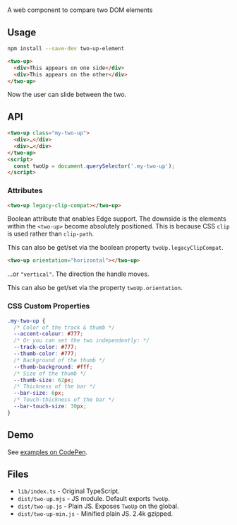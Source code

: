# <two-up>

A web component to compare two DOM elements

## Usage

```sh
npm install --save-dev two-up-element
```

```html
<two-up>
  <div>This appears on one side</div>
  <div>This appears on the other</div>
</two-up>
```

Now the user can slide between the two.

## API

```html
<two-up class="my-two-up">
  <div>…</div>
  <div>…</div>
</two-up>
<script>
  const twoUp = document.querySelector('.my-two-up');
</script>
```

### Attributes

```html
<two-up legacy-clip-compat></two-up>
```

Boolean attribute that enables Edge support. The downside is the elements within the `<two-up>` become absolutely positioned. This is because CSS `clip` is used rather than `clip-path`.

This can also be get/set via the boolean property `twoUp.legacyClipCompat`.

```html
<two-up orientation="horizontal"></two-up>
```

…or `"vertical"`. The direction the handle moves.

This can also be get/set via the property `twoUp.orientation`.

### CSS Custom Properties

```css
.my-two-up {
  /* Color of the track & thumb */
  --accent-colour: #777;
  /* Or you can set the two independently: */
  --track-color: #777;
  --thumb-color: #777;
  /* Background of the thumb */
  --thumb-background: #fff;
  /* Size of the thumb */
  --thumb-size: 62px;
  /* Thickness of the bar */
  --bar-size: 6px;
  /* Touch-thickness of the bar */
  --bar-touch-size: 30px;
}
```

## Demo

See [examples on CodePen](https://codepen.io/developit/pen/qBdbNLK).

## Files

* `lib/index.ts` - Original TypeScript.
* `dist/two-up.mjs` - JS module. Default exports `TwoUp`.
* `dist/two-up.js` - Plain JS. Exposes `TwoUp` on the global.
* `dist/two-up-min.js` - Minified plain JS. 2.4k gzipped.
